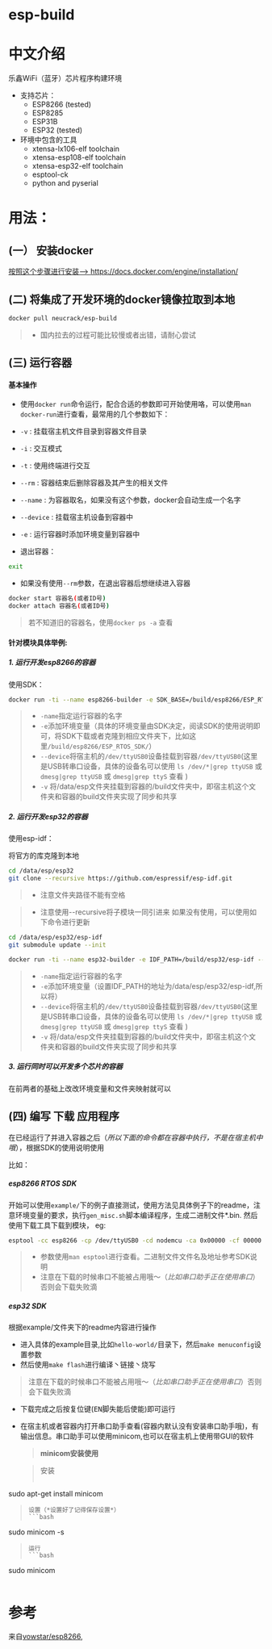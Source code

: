 esp-build
=====

# **中文介绍**

乐鑫WiFi（蓝牙）芯片程序构建环境
* 支持芯片：
  * ESP8266 (tested)
  * ESP8285
  * ESP31B
  * ESP32 (tested)
* 环境中包含的工具
  * xtensa-lx106-elf toolchain
  * xtensa-esp108-elf toolchain
  * xtensa-esp32-elf toolchain
  * esptool-ck
  * python and pyserial

# 用法：

## (一） 安装docker

<a href="https://docs.docker.com/engine/installation/" target="_blank">按照这个步骤进行安装-->   https://docs.docker.com/engine/installation/</a>

## (二) 将集成了开发环境的docker镜像拉取到本地

```bash
docker pull neucrack/esp-build
```
> * 国内拉去的过程可能比较慢或者出错，请耐心尝试

## (三) 运行容器

#### 基本操作

* 使用`docker run`命令运行，配合合适的参数即可开始使用咯，可以使用`man docker-run`进行查看，最常用的几个参数如下：
 * `-v` : 挂载宿主机文件目录到容器文件目录
 * `-i` : 交互模式
 * `-t` : 使用终端进行交互
 * `--rm` : 容器结束后删除容器及其产生的相关文件
 * `--name` : 为容器取名，如果没有这个参数，docker会自动生成一个名字
 * `--device` : 挂载宿主机设备到容器中
 * `-e` : 运行容器时添加环境变量到容器中

* 退出容器：
```bash
exit
```

* 如果没有使用`--rm`参数，在退出容器后想继续进入容器
```bash
docker start 容器名(或者ID号)
docker attach 容器名(或者ID号)
```
> 若不知道旧的容器名，使用`docker ps -a` 查看

#### 针对模块具体举例:

##### 1. 运行开发esp8266的容器

使用SDK：
```bash
docker run -ti --name esp8266-builder -e SDK_BASE=/build/esp8266/ESP_RTOS_SDK/ --device /dev/ttyUSB0:/dev/ttyUSB0 -v /data/esp:/build neucrack/esp-build /bin/bash
```
> * `-name`指定运行容器的名字
> * `-e`添加环境变量（具体的环境变量由SDK决定，阅读SDK的使用说明即可，将SDK下载或者克隆到相应文件夹下，比如这里`/build/esp8266/ESP_RTOS_SDK/`）
> * `--device`将宿主机的`/dev/ttyUSB0`设备挂载到容器`/dev/ttyUSB0`(这里是USB转串口设备，具体的设备名可以使用 `ls /dev/*|grep ttyUSB` 或 `dmesg|grep ttyUSB` 或 `dmesg|grep ttyS` 查看
)
> * `-v` 将/data/esp文件夹挂载到容器的/build文件夹中，即宿主机这个文件夹和容器的build文件夹实现了同步和共享


##### 2. 运行开发esp32的容器

使用esp-idf：

将官方的库克隆到本地

```bash
cd /data/esp/esp32
git clone --recursive https://github.com/espressif/esp-idf.git
```
> * 注意文件夹路径不能有空格

> * 注意使用--recursive将子模块一同引进来
如果没有使用，可以使用如下命令进行更新
```bash
cd /data/esp/esp32/esp-idf
git submodule update --init
```

```bash
docker run -ti --name esp32-builder -e IDF_PATH=/build/esp32/esp-idf --device /dev/ttyUSB0:/dev/ttyUSB0 -v /data/esp:/build neucrack/esp-build /bin/bash
```
> * `-name`指定运行容器的名字
> * `-e`添加环境变量（设置IDF_PATH的地址为/data/esp/esp32/esp-idf,所以将）
> * `--device`将宿主机的`/dev/ttyUSB0`设备挂载到容器`/dev/ttyUSB0`(这里是USB转串口设备，具体的设备名可以使用 `ls /dev/*|grep ttyUSB` 或 `dmesg|grep ttyUSB` 或 `dmesg|grep ttyS` 查看
)
> * `-v` 将/data/esp文件夹挂载到容器的/build文件夹中，即宿主机这个文件夹和容器的build文件夹实现了同步和共享

##### 3. 运行同时可以开发多个芯片的容器

在前两者的基础上改改环境变量和文件夹映射就可以


## (四) 编写 下载 应用程序
在已经运行了并进入容器之后（*所以下面的命令都在容器中执行，不是在宿主机中哦*），根据SDK的使用说明使用

比如：

##### esp8266 RTOS SDK

开始可以使用`example/`下的例子直接测试，使用方法见具体例子下的readme，注意环境变量的要求，执行`gen_misc.sh`脚本编译程序，生成二进制文件*.bin.
然后使用下载工具下载到模块，
eg:
```bash
esptool -cc esp8266 -cp /dev/ttyUSB0 -cd nodemcu -ca 0x00000 -cf 00000.bin -ca 0x40000 -cf 40000.bin
```
> * 参数使用`man esptool`进行查看。二进制文件文件名及地址参考SDK说明
> * 注意在下载的时候串口不能被占用哦～（*比如串口助手正在使用串口*）否则会下载失败滴


##### esp32 SDK

根据example/文件夹下的readme内容进行操作
* 进入具体的example目录,比如`hello-world/`目录下，然后`make menuconfig`设置参数
* 然后使用`make flash`进行编译丶链接丶烧写
> 注意在下载的时候串口不能被占用哦～（*比如串口助手正在使用串口*）否则会下载失败滴
* 下载完成之后按复位键(<kbd>EN</kbd>脚失能后使能)即可运行
* 在宿主机或者容器内打开串口助手查看(容器内默认没有安装串口助手哦)，有输出信息。串口助手可以使用minicom,也可以在宿主机上使用带GUI的软件

  > **minicom安装使用**
  
  > 安装
  > ```bash
sudo apt-get install minicom
  > ```
  > 设置（*设置好了记得保存设置*）
  > ```bash
sudo minicom -s
  > ```
  > 运行
  > ```bash
sudo minicom
  > ```

# 参考

来自[vowstar/esp8266](https://hub.docker.com/r/vowstar/esp8266/),


